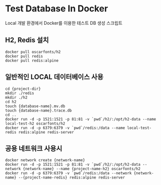# Test Database In Docker

Local 개발 환경에서 Docker를 이용한 테스트 DB 생성 스크립트

## H2, Redis 설치
```
docker pull oscarfonts/h2
docker pull redis
docker pull redis:alpine
```

## 일반적인 LOCAL 데이터베이스 사용
```
cd {project-dir}
mkdir ./redis
mkdir ./h2
cd h2
touch {database-name}.mv.db
touch {database-name}.trace.db
cd ..
docker run -d -p 1521:1521 -p 81:81 -v `pwd`/h2/:/opt/h2-data --name local-test-h2 oscarfonts/h2
docker run -d -p 6379:6379 -v `pwd`/redis:/data --name local-test-redis redis:alpine redis-server
```


## 공용 네트워크 사용시
```
docker network create {network-name}
docker run -d -p 1521:1521 -p 81:81 -v `pwd`/h2/:/opt/h2-data --network {network-name} --name {project-name-h2} oscarfonts/h2
docker run -d -p 6379:6379 -v `pwd`/redis:/data --network {network-name} --{project-name-redis} redis:alpine redis-server
```

